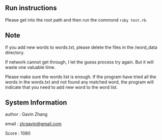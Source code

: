 ## Run instructions

Please get into the root path and then run the commond `ruby test.rb`.


## Note

If you add new words to words.txt, please delete the files in the /word_data directory.

If network cannot get through, I let the guess process try again. But it will waste one valuable time.

Please make sure the words list is enough. If the program have tried all the words in the words.txt and not found any matched word, the program will indicate that you need to add new word to the word list.


## System Information

author : Gavin Zhang

email  : zlcgavin@gmail.com

Score : 1080